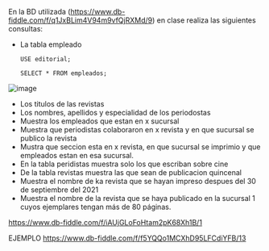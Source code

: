 En la BD utilizada (https://www.db-fiddle.com/f/q1JxBLim4V94m9vfQjRXMd/9) en clase realiza las siguientes consultas:

* La tabla empleado

      USE editorial;

      SELECT * FROM empleados;

![image](https://user-images.githubusercontent.com/75552884/170729150-fe475747-36c8-4663-b683-7d2e11112407.png)

* Los titulos de las revistas
* Los nombres, apellidos y especialidad de los periodostas
* Muestra los empleados que estan en x sucursal
* Muestra que periodistas colaboraron en x revista y en que sucursal se publico la revista
* Mustra que seccion esta en x revista, en que sucursal se imprimio y que empleados estan en esa sucursal.
* En la tabla peridistas muestra solo los que escriban sobre cine
* De la tabla revistas muestra las que sean de publicacion quincenal
* Muestra el nombre de ka revista que se hayan impreso despues del 30 de septiembre del 2021
* Muestra el nombre de la revista que se haya publicado en la sucursal 1 cuyos ejemplares tengan más de 80 páginas.

https://www.db-fiddle.com/f/iAUjGLoFoHtam2pK68Xh1B/1

EJEMPLO
https://www.db-fiddle.com/f/f5YQQo1MCXhD95LFCdiYFB/13
